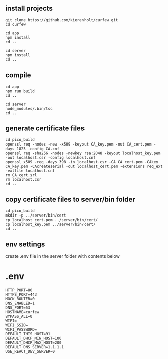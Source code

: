 
## install projects

    git clone https://github.com/kierenholt/curfew.git
    cd curfew 

    cd app
    npm install
    cd ..

    cd server
    npm install
    cd ..


## compile

    cd app
    npm run build 
    cd ..

    cd server
    node_modules/.bin/tsc 
    cd ..


## generate certificate files

    cd pico_build
    openssl req -nodes -new -x509 -keyout CA_key.pem -out CA_cert.pem -days 1825 -config CA.cnf
    openssl req -sha256 -nodes -newkey rsa:2048 -keyout localhost_key.pem -out localhost.csr -config localhost.cnf
    openssl x509 -req -days 398 -in localhost.csr -CA CA_cert.pem -CAkey CA_key.pem -CAcreateserial -out localhost_cert.pem -extensions req_ext -extfile localhost.cnf
    rm CA_cert.srl
    rm localhost.csr
    cd ..

## copy certificate files to server/bin folder

    cd pico_build
    mkdir -p ../server/bin/cert
    cp localhost_cert.pem ../server/bin/cert/
    cp localhost_key.pem ../server/bin/cert/
    cd ..

## env settings

create .env file in the server folder with contents below

# .env

```
HTTP_PORT=80
HTTPS_PORT=443
MOCK_ROUTER=0
DNS_ENABLED=1
DNS_PORT=53
HOSTNAME=curfew
BYPASS_ALL=0
WIFI=
WIFI_SSID=
WIFI_PASSWORD=
DEFAULT_THIS_HOST=91
DEFAULT_DHCP_MIN_HOST=100
DEFAULT_DHCP_MAX_HOST=200
DEFAULT_DNS_SERVER=1.1.1.1
USE_REACT_DEV_SERVER=0
```



